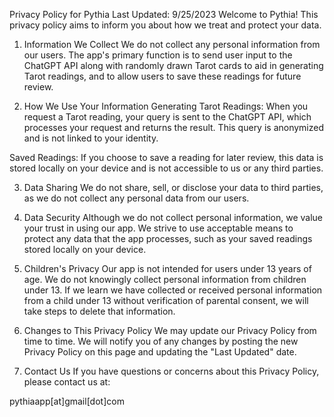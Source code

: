 Privacy Policy for Pythia
Last Updated: 9/25/2023
Welcome to Pythia! This privacy policy aims to inform you about how we treat and protect your data.

1. Information We Collect
We do not collect any personal information from our users. The app's primary function is to send user input to the ChatGPT API along with randomly drawn Tarot cards to aid in generating Tarot readings, and to allow users to save these readings for future review.

2. How We Use Your Information
Generating Tarot Readings: When you request a Tarot reading, your query is sent to the ChatGPT API, which processes your request and returns the result. This query is anonymized and is not linked to your identity.

Saved Readings: If you choose to save a reading for later review, this data is stored locally on your device and is not accessible to us or any third parties.

3. Data Sharing
We do not share, sell, or disclose your data to third parties, as we do not collect any personal data from our users.

4. Data Security
Although we do not collect personal information, we value your trust in using our app. We strive to use acceptable means to protect any data that the app processes, such as your saved readings stored locally on your device.

5. Children's Privacy
Our app is not intended for users under 13 years of age. We do not knowingly collect personal information from children under 13. If we learn we have collected or received personal information from a child under 13 without verification of parental consent, we will take steps to delete that information.

6. Changes to This Privacy Policy
We may update our Privacy Policy from time to time. We will notify you of any changes by posting the new Privacy Policy on this page and updating the "Last Updated" date.

7. Contact Us
If you have questions or concerns about this Privacy Policy, please contact us at:

pythiaapp[at]gmail[dot]com
